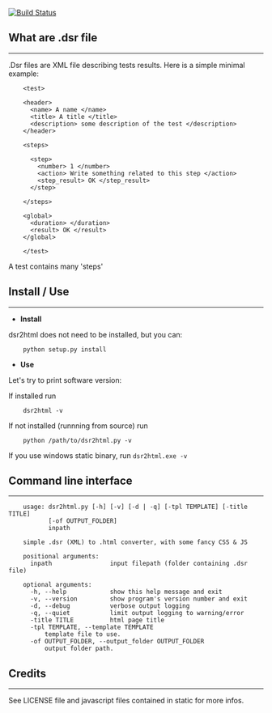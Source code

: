
[![Build Status](https://travis-ci.org/mikrolax/dsr2html.png?branch=master)](https://travis-ci.org/mikrolax/dsr2html)

## What are .dsr file
- - -

.Dsr files are XML file describing tests results. 
Here is a simple minimal example:
	
        <test>

        <header>
          <name> A name </name>
          <title> A title </title>
          <description> some description of the test </description>
        </header>

        <steps>

          <step>
            <number> 1 </number>
            <action> Write something related to this step </action>
            <step_result> OK </step_result>
          </step>
          
        </steps>

        <global>
          <duration> </duration>
          <result> OK </result>
        </global>

        </test>
	
	
A test contains many 'steps'	 


## Install / Use  
- - -  
* __Install__  

dsr2html does not need to be installed, but you can:  
  
        python setup.py install


* __Use__   

Let's try to print software version:  

If installed run  

        dsr2html -v

If not installed (runnning from source) run  

        python /path/to/dsr2html.py -v

If you use windows static binary, run `dsr2html.exe -v`  


## Command line interface  
- - -  

        usage: dsr2html.py [-h] [-v] [-d | -q] [-tpl TEMPLATE] [-title TITLE]
               [-of OUTPUT_FOLDER]
               inpath

        simple .dsr (XML) to .html converter, with some fancy CSS & JS

        positional arguments:
          inpath                input filepath (folder containing .dsr file)

        optional arguments:
          -h, --help            show this help message and exit
          -v, --version         show program's version number and exit
          -d, --debug           verbose output logging
          -q, --quiet           limit output logging to warning/error
          -title TITLE          html page title
          -tpl TEMPLATE, --template TEMPLATE
              template file to use.
          -of OUTPUT_FOLDER, --output_folder OUTPUT_FOLDER
              output folder path.


## Credits  
- - -  

See LICENSE file and javascript files contained in static for more infos.  


